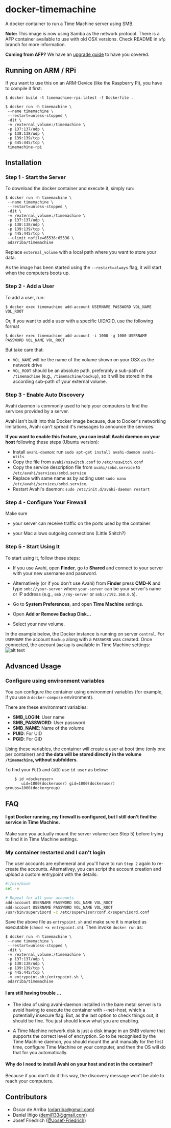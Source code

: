 # docker-timemachine
A docker container to run a Time Machine server using SMB.

**Note:** This image is now using Samba as the network protocol. There is a AFP container available to use with old OSX versions. Check README in `afp` branch for more information.

**Coming from AFP?** We have an [upgrade guide](UPGRADE.md) to have you covered.

## Running on ARM / RPi
If you want to use this on an ARM-Device (like the Raspberry Pi), you have to compile it first:

```
$ docker build -t timemachine-rpi:latest -f Dockerfile .

$ docker run -h timemachine \
 --name timemachine \
 --restart=unless-stopped \
 -dit \
 -v /external_volume:/timemachine \
 -p 137:137/udp \
 -p 138:138/udp \
 -p 139:139/tcp \
 -p 445:445/tcp \
 timemachine-rpi
```

## Installation

### Step 1 - Start the Server

To download the docker container and execute it, simply run:

```
$ docker run -h timemachine \
 --name timemachine \
 --restart=unless-stopped \
 -dit \
 -v /external_volume:/timemachine \
 -p 137:137/udp \
 -p 138:138/udp \
 -p 139:139/tcp \
 -p 445:445/tcp \
 --ulimit nofile=65536:65536 \
 odarriba/timemachine
```

Replace `external_volume` with a local path where you want to store your data.

As the image has been started using the `--restart=always` flag, it will start when the computers boots up.



### Step 2 - Add a User

To add a user, run:

```
$ docker exec timemachine add-account USERNAME PASSWORD VOL_NAME VOL_ROOT
```

Or, if you want to add a user with a specific UID/GID, use the following format

```
$ docker exec timemachine add-account -i 1000 -g 1000 USERNAME PASSWORD VOL_NAME VOL_ROOT
```

But take care that:
* `VOL_NAME` will be the name of the volume shown on your OSX as the network drive
* `VOL_ROOT` should be an absolute path, preferably a sub-path of `/timemachine` (e.g., `/timemachine/backup`), so it will be stored in the according sub-path of your external volume.


### Step 3 - Enable Auto Discovery

Avahi daemon is commonly used to help your computers to find the services provided by a server.

Avahi isn't built into this Docker image because, due to Docker's networking limitations, Avahi can't spread it's messages to announce the services.

**If you want to enable this feature, you can install Avahi daemon on your host** following these steps (Ubuntu version):

* Install `avahi-daemon`: run `sudo apt-get install avahi-daemon avahi-utils`
* Copy the file from `avahi/nsswitch.conf` to `/etc/nsswitch.conf`
* Copy the service description file from `avahi/smbd.service` to `/etc/avahi/services/smbd.service`
* Replace <REPLACE with VOL_NAME> with same name as by adding user `sudo nano /etc/avahi/services/smbd.service`.
* Restart Avahi's daemon: `sudo /etc/init.d/avahi-daemon restart`


### Step 4 - Configure Your Firewall

Make sure

* your server can receive traffic on the ports used by the container

* your Mac allows outgoing connections (Little Snitch?)



### Step 5 - Start Using It

To start using it, follow these steps:

* If you use Avahi, open **Finder**, go to **Shared** and connect to your server with your new username and password.

* Alternatively (or if you don't use Avahi) from **Finder** press **CMD-K** and type `smb://your-server` where `your-server` can be your server's name or IP address (e.g., `smb://my-server` or `smb://192.168.0.5`).

* Go to **System Preferences**, and open **Time Machine** settings.

* Open **Add or Remove Backup Disk...**

* Select your new volume.


In the example below, the Docker instance is running on server `central`. For `USERNAME` the account `Backup` along with a `PASSWORD` was created. Once connected, the account `Backup` is available in Time Machine settings:
![alt text](docs/overview.jpg "Getting Started")


## Advanced Usage

### Configure using environment variables

You can configure the container using environment variables (for example, if you use a `docker-compose` environment).

There are these environment variables:

* **SMB_LOGIN**: User name
* **SMB_PASSWORD**: User password
* **SMB_NAME**: Name of the volume
* **PUID**: For UID
* **PGID**: For GID

Using these variables, the container will create a user at boot time (only one per container) and **the data will be stored directly in the volume `/timemachine`, without subfolders**.

To find your `PUID` and `GUID` use `id user` as below:
```
    $ id <dockeruser>
       uid=1000(dockeruser) gid=1000(dockeruser)  groups=1000(dockergroup)
```

## FAQ


#### I got Docker running, my firewall is configured, but I still don't find the service in Time Machine.

Make sure you actually mount the server volume (see Step 5) before trying to find it in Time Machine settings.


### My container restarted and I can't login

The user accounts are ephemeral and you'll have to run `Step 2` again to re-create the accounts.
Alternativey, you can script the account creation and upload a custom entrypoint with the details:

```bash
#!/bin/bash
set -e

# Repeat for all your accounts
add-account USERNAME PASSWORD VOL_NAME VOL_ROOT
add-account USERNAME PASSWORD VOL_NAME VOL_ROOT
/usr/bin/supervisord -c /etc/supervisor/conf.d/supervisord.conf
```

Save the above file as `entrypoint.sh` and make sure it is marked as executable (`chmod +x entrypoint.sh`). Then invoke `docker run` as:

```
$ docker run -h timemachine \
 --name timemachine \
 --restart=unless-stopped \
 -dit \
 -v /external_volume:/timemachine \
 -p 137:137/udp \
 -p 138:138/udp \
 -p 139:139/tcp \
 -p 445:445/tcp \
 -v entrypoint.sh:/entrypoint.sh \
 odarriba/timemachine
```

#### I am still having trouble ...

* The idea of using avahi-daemon installed in the bare metal server is to avoid having to execute the container with --net=host, which a potentially insecure flag. But, as the last option to check things out, it should be fine. You just should know what you are enabling.

* A Time Machine network disk is just a disk image in an SMB volume that supports the correct level of encryption. So to be recognised by the Time Machine daemon, you should mount the unit manually for the first time, configure Time Machine on your computer, and then the OS will do that for you automatically.


#### Why do I need to install Avahi on your host and not in the container?

Because if you don't do it this way, the discovery message won't be able to reach your computers.


## Contributors

* Óscar de Arriba (odarriba@gmail.com)
* Daniel Iñigo (demil133@gmail.com)
* Josef Friedrich ([@Josef-Friedrich](https://github.com/Josef-Friedrich))
